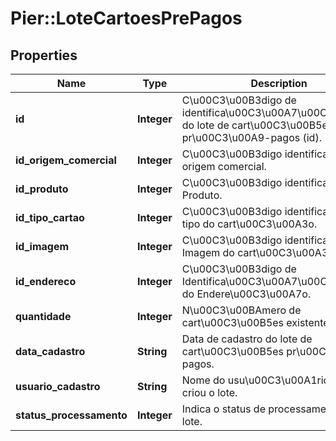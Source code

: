 # Pier::LoteCartoesPrePagos

## Properties
Name | Type | Description | Notes
------------ | ------------- | ------------- | -------------
**id** | **Integer** | C\u00C3\u00B3digo de identifica\u00C3\u00A7\u00C3\u00A3o do lote de cart\u00C3\u00B5es pr\u00C3\u00A9-pagos (id). | 
**id_origem_comercial** | **Integer** | C\u00C3\u00B3digo identificador da origem comercial. | 
**id_produto** | **Integer** | C\u00C3\u00B3digo identificador do Produto. | 
**id_tipo_cartao** | **Integer** | C\u00C3\u00B3digo identificador do tipo do cart\u00C3\u00A3o. | 
**id_imagem** | **Integer** | C\u00C3\u00B3digo identificador da Imagem do cart\u00C3\u00A3o. | 
**id_endereco** | **Integer** | C\u00C3\u00B3digo de Identifica\u00C3\u00A7\u00C3\u00A3o do Endere\u00C3\u00A7o. | 
**quantidade** | **Integer** | N\u00C3\u00BAmero de cart\u00C3\u00B5es existentes no Lote. | 
**data_cadastro** | **String** | Data de cadastro do lote de cart\u00C3\u00B5es pr\u00C3\u00A9-pagos. | 
**usuario_cadastro** | **String** | Nome do usu\u00C3\u00A1rio que criou o lote. | 
**status_processamento** | **Integer** | Indica o status de processamento do lote. | 



